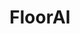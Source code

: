 ---
title: FloorAI
emoji: 🏠
colorFrom: blue
colorTo: green
sdk: gradio
sdk_version: 4.31.5
python_version: 3.10.13
app_file: app.py
pinned: true
license: openrail
---